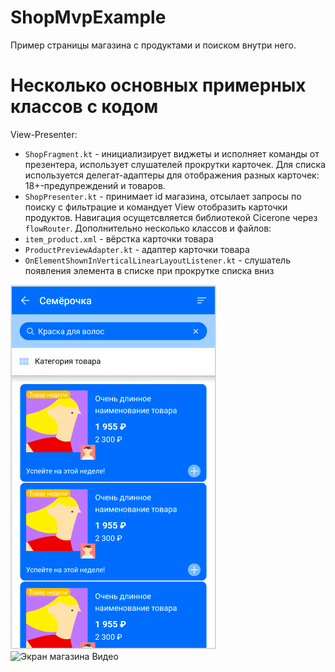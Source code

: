 # ShopMvpExample
Пример страницы магазина с продуктами и поиском внутри него.

# Несколько основных примерных классов с кодом
View-Presenter:
 - `ShopFragment.kt` - инициализирует виджеты и исполняет команды от презентера, использует слушателей прокрутки карточек. Для списка используется делегат-адаптеры для отображения разных карточек: 18+-предупреждений и товаров.
 - `ShopPresenter.kt` - принимает id магазина, отсылает запросы по поиску с фильтрацие и командует View отобразить карточки продуктов. Навигация осущетсвляется библиотекой Cicerone через `flowRouter`.
Дополнительно несколько классов и файлов:
 - `item_product.xml` - вёрстка карточки товара
 - `ProductPreviewAdapter.kt` - адаптер карточки товара
 - `OnElementShownInVerticalLinearLayoutListener.kt` - слушатель появления элемента в списке при прокрутке списка вниз


![Экран магазина](https://github.com/ZakShaker/ShopMvpExample/blob/master/fragment_shop_pic.png)
![Экран магазина Видео](https://github.com/ZakShaker/ShopMvpExample/blob/master/screenshot.gif)

